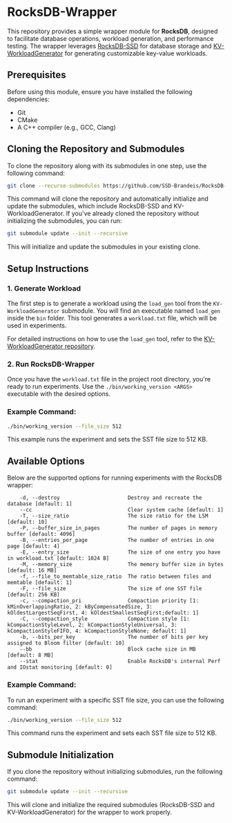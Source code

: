 # RocksDB-Wrapper

This repository provides a simple wrapper module for **RocksDB**, designed to facilitate database operations, workload generation, and performance testing. The wrapper leverages [RocksDB-SSD](https://github.com/SSD-Brandeis/RocksDB-SSD) for database storage and [KV-WorkloadGenerator](https://github.com/SSD-Brandeis/KV-WorkloadGenerator) for generating customizable key-value workloads.

## Prerequisites

Before using this module, ensure you have installed the following dependencies:

- Git
- CMake
- A C++ compiler (e.g., GCC, Clang)

## Cloning the Repository and Submodules

To clone the repository along with its submodules in one step, use the following command:

```bash
git clone --recurse-submodules https://github.com/SSD-Brandeis/RocksDB-Wrapper
```

This command will clone the repository and automatically initialize and update the submodules, which include RocksDB-SSD and KV-WorkloadGenerator. If you've already cloned the repository without initializing the submodules, you can run:

```bash
git submodule update --init --recursive
```

This will initialize and update the submodules in your existing clone.

## Setup Instructions

### 1. **Generate Workload**

The first step is to generate a workload using the `load_gen` tool from the `KV-WorkloadGenerator` submodule. You will find an executable named `load_gen` inside the `bin` folder. This tool generates a `workload.txt` file, which will be used in experiments.

For detailed instructions on how to use the `load_gen` tool, refer to the [KV-WorkloadGenerator repository](https://github.com/SSD-Brandeis/KV-WorkloadGenerator).

### 2. **Run RocksDB-Wrapper**

Once you have the `workload.txt` file in the project root directory, you're ready to run experiments. Use the `./bin/working_version <ARGS>` executable with the desired options.

### Example Command:

```bash
./bin/working_version --file_size 512
```

This example runs the experiment and sets the SST file size to 512 KB.

## Available Options

Below are the supported options for running experiments with the RocksDB wrapper:

```
    -d, --destroy                      Destroy and recreate the database [default: 1]
    --cc                               Clear system cache [default: 1]
    -T, --size_ratio                   The size ratio for the LSM [default: 10]
    -P, --buffer_size_in_pages         The number of pages in memory buffer [default: 4096]
    -B, --entries_per_page             The number of entries in one page [default: 4]
    -E, --entry_size                   The size of one entry you have in workload.txt [default: 1024 B]
    -M, --memory_size                  The memory buffer size in bytes [default: 16 MB]
    -f, --file_to_memtable_size_ratio  The ratio between files and memtable [default: 1]
    -F, --file_size                    The size of one SST file [default: 256 KB]
    -c, --compaction_pri               Compaction priority [1: kMinOverlappingRatio, 2: kByCompensatedSize, 3: kOldestLargestSeqFirst, 4: kOldestSmallestSeqFirst;default: 1]
    -C, --compaction_style             Compaction style [1: kCompactionStyleLevel, 2: kCompactionStyleUniversal, 3: kCompactionStyleFIFO, 4: kCompactionStyleNone; default: 1]
    -b, --bits_per_key                 The number of bits per key assigned to Bloom filter [default: 10]
    --bb                               Block cache size in MB [default: 8 MB]
    --stat                             Enable RocksDB's internal Perf and IOstat monitoring [default: 0]
```

### Example Command:

To run an experiment with a specific SST file size, you can use the following command:

```bash
./bin/working_version --file_size 512
```

This command runs the experiment and sets each SST file size to 512 KB.

## Submodule Initialization

If you clone the repository without initializing submodules, run the following command:

```bash
git submodule update --init --recursive
```

This will clone and initialize the required submodules (RocksDB-SSD and KV-WorkloadGenerator) for the wrapper to work properly.